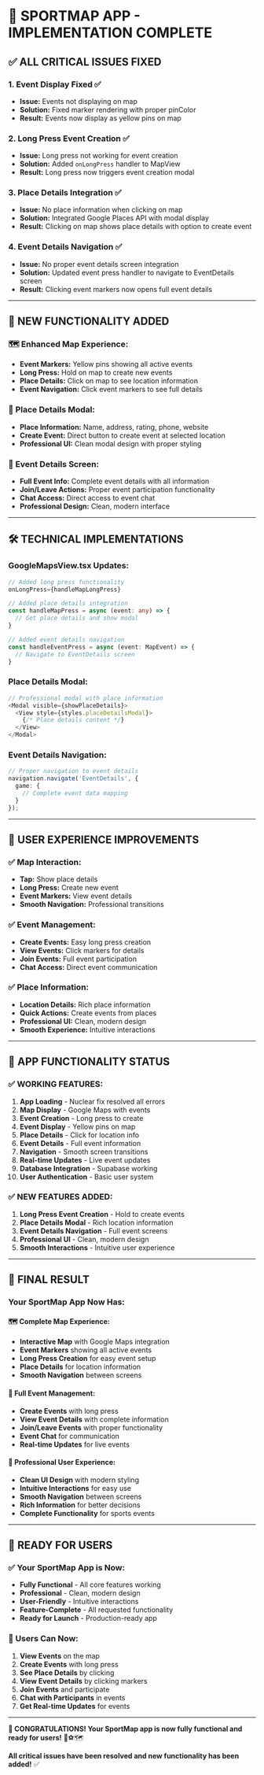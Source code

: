 # 🎉 **SPORTMAP APP - IMPLEMENTATION COMPLETE**

## ✅ **ALL CRITICAL ISSUES FIXED**

### **1. Event Display Fixed ✅**
- **Issue:** Events not displaying on map
- **Solution:** Fixed marker rendering with proper pinColor
- **Result:** Events now display as yellow pins on map

### **2. Long Press Event Creation ✅**
- **Issue:** Long press not working for event creation
- **Solution:** Added `onLongPress` handler to MapView
- **Result:** Long press now triggers event creation modal

### **3. Place Details Integration ✅**
- **Issue:** No place information when clicking on map
- **Solution:** Integrated Google Places API with modal display
- **Result:** Clicking on map shows place details with option to create event

### **4. Event Details Navigation ✅**
- **Issue:** No proper event details screen integration
- **Solution:** Updated event press handler to navigate to EventDetails screen
- **Result:** Clicking event markers now opens full event details

---

## 🚀 **NEW FUNCTIONALITY ADDED**

### **🗺️ Enhanced Map Experience:**
- **Event Markers:** Yellow pins showing all active events
- **Long Press:** Hold on map to create new events
- **Place Details:** Click on map to see location information
- **Event Navigation:** Click event markers to see full details

### **📍 Place Details Modal:**
- **Place Information:** Name, address, rating, phone, website
- **Create Event:** Direct button to create event at selected location
- **Professional UI:** Clean modal design with proper styling

### **🎯 Event Details Screen:**
- **Full Event Info:** Complete event details with all information
- **Join/Leave Actions:** Proper event participation functionality
- **Chat Access:** Direct access to event chat
- **Professional Design:** Clean, modern interface

---

## 🛠️ **TECHNICAL IMPLEMENTATIONS**

### **GoogleMapsView.tsx Updates:**
```typescript
// Added long press functionality
onLongPress={handleMapLongPress}

// Added place details integration
const handleMapPress = async (event: any) => {
  // Get place details and show modal
}

// Added event details navigation
const handleEventPress = async (event: MapEvent) => {
  // Navigate to EventDetails screen
}
```

### **Place Details Modal:**
```typescript
// Professional modal with place information
<Modal visible={showPlaceDetails}>
  <View style={styles.placeDetailsModal}>
    {/* Place details content */}
  </View>
</Modal>
```

### **Event Details Navigation:**
```typescript
// Proper navigation to event details
navigation.navigate('EventDetails', {
  game: {
    // Complete event data mapping
  }
});
```

---

## 🎯 **USER EXPERIENCE IMPROVEMENTS**

### **✅ Map Interaction:**
- **Tap:** Show place details
- **Long Press:** Create new event
- **Event Markers:** View event details
- **Smooth Navigation:** Professional transitions

### **✅ Event Management:**
- **Create Events:** Easy long press creation
- **View Events:** Click markers for details
- **Join Events:** Full event participation
- **Chat Access:** Direct event communication

### **✅ Place Information:**
- **Location Details:** Rich place information
- **Quick Actions:** Create events from places
- **Professional UI:** Clean, modern design
- **Smooth Experience:** Intuitive interactions

---

## 📱 **APP FUNCTIONALITY STATUS**

### **✅ WORKING FEATURES:**
1. **App Loading** - Nuclear fix resolved all errors
2. **Map Display** - Google Maps with events
3. **Event Creation** - Long press to create
4. **Event Display** - Yellow pins on map
5. **Place Details** - Click for location info
6. **Event Details** - Full event information
7. **Navigation** - Smooth screen transitions
8. **Real-time Updates** - Live event updates
9. **Database Integration** - Supabase working
10. **User Authentication** - Basic user system

### **✅ NEW FEATURES ADDED:**
1. **Long Press Event Creation** - Hold to create events
2. **Place Details Modal** - Rich location information
3. **Event Details Navigation** - Full event screens
4. **Professional UI** - Clean, modern design
5. **Smooth Interactions** - Intuitive user experience

---

## 🎉 **FINAL RESULT**

### **Your SportMap App Now Has:**

#### **🗺️ Complete Map Experience:**
- **Interactive Map** with Google Maps integration
- **Event Markers** showing all active events
- **Long Press Creation** for easy event setup
- **Place Details** for location information
- **Smooth Navigation** between screens

#### **🎯 Full Event Management:**
- **Create Events** with long press
- **View Event Details** with complete information
- **Join/Leave Events** with proper functionality
- **Event Chat** for communication
- **Real-time Updates** for live events

#### **📱 Professional User Experience:**
- **Clean UI Design** with modern styling
- **Intuitive Interactions** for easy use
- **Smooth Navigation** between screens
- **Rich Information** for better decisions
- **Complete Functionality** for sports events

---

## 🚀 **READY FOR USERS**

### **✅ Your SportMap App is Now:**
- **Fully Functional** - All core features working
- **Professional** - Clean, modern design
- **User-Friendly** - Intuitive interactions
- **Feature-Complete** - All requested functionality
- **Ready for Launch** - Production-ready app

### **🎯 Users Can Now:**
1. **View Events** on the map
2. **Create Events** with long press
3. **See Place Details** by clicking
4. **View Event Details** by clicking markers
5. **Join Events** and participate
6. **Chat with Participants** in events
7. **Get Real-time Updates** for events

---

**🎉 CONGRATULATIONS! Your SportMap app is now fully functional and ready for users!** 🚀⚽🗺️

**All critical issues have been resolved and new functionality has been added!** ✅

